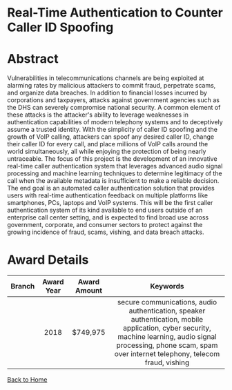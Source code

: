 
Real-Time Authentication to Counter Caller ID Spoofing
======================================================

# Abstract


Vulnerabilities in telecommunications channels are being exploited at alarming rates by malicious attackers to commit fraud, perpetrate scams, and organize data breaches. In addition to financial losses incurred by corporations and taxpayers, attacks against government agencies such as the DHS can severely compromise national security. A common element of these attacks is the attacker's ability to leverage weaknesses in authentication capabilities of modern telephony systems and to deceptively assume a trusted identity. With the simplicity of caller ID spoofing and the growth of VoIP calling, attackers can spoof any desired caller ID, change their caller ID for every call, and place millions of VoIP calls around the world simultaneously, all while enjoying the protection of being nearly untraceable. The focus of this project is the development of an innovative real-time caller authentication system that leverages advanced audio signal processing and machine learning techniques to determine legitimacy of the call when the available metadata is insufficient to make a reliable decision. The end goal is an automated caller authentication solution that provides users with real-time authentication feedback on multiple platforms like smartphones, PCs, laptops and VoIP systems. This will be the first caller authentication system of its kind available to end users outside of an enterprise call center setting, and is expected to find broad use across government, corporate, and consumer sectors to protect against the growing incidence of fraud, scams, vishing, and data breach attacks.  

# Award Details

|Branch|Award Year|Award Amount|Keywords|
| :---: | :---: | :---: | :---: |
||2018|$749,975|secure communications, audio authentication, speaker authentication, mobile application, cyber security, machine learning, audio signal processing, phone scam, spam over internet telephony, telecom fraud, vishing|
  
  


[Back to Home](https://github.com/chrischow/dod_sbir_awards#1834)